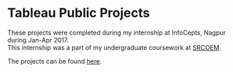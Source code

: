 # Tableau Public Projects
These projects were completed during my internship at InfoCepts, Nagpur during Jan-Apr 2017.  
This internship was a part of my undergraduate coursework at [SRCOEM](www.rknec.edu).  

The projects can be found [here](https://public.tableau.com/profile/akhilesh.jichkar#!/).  
